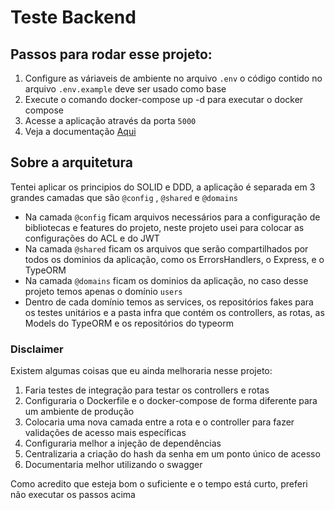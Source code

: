# Teste Backend

## Passos para rodar esse projeto:

1. Configure as váriaveis de ambiente no arquivo `.env` o código contido no arquivo `.env.example` deve ser usado como base
2. Execute o comando docker-compose up -d para executar o docker compose
3. Acesse a aplicação através da porta `5000`
4. Veja a documentação [Aqui](https://documenter.getpostman.com/view/4002082/Tz5wXak2#intro)
## Sobre a arquitetura

Tentei aplicar os principios do SOLID e DDD, a aplicação é separada em 3 grandes camadas que são `@config` , `@shared` e `@domains`

- Na camada `@config` ficam arquivos necessários para a configuração de bibliotecas e features do projeto, neste projeto usei para colocar as configurações do ACL e do JWT
- Na camada `@shared` ficam os arquivos que serão compartilhados por todos os dominios da aplicação, como os ErrorsHandlers, o Express, e o TypeORM
- Na camada `@domains` ficam os dominios da aplicação, no caso desse projeto temos apenas o domínio `users`
- Dentro de cada domínio temos as services, os repositórios fakes para os testes unitários e a pasta infra que contém os controllers, as rotas, as Models do TypeORM e os repositórios do typeorm

### Disclaimer

Existem algumas coisas que eu ainda melhoraria nesse projeto:

1. Faria testes de integração para testar os controllers e rotas
2. Configuraria o Dockerfile e o docker-compose de forma diferente para um ambiente de produção
3. Colocaria uma nova camada entre a rota e o controller para fazer validações de acesso mais específicas
4. Configuraria melhor a injeção de dependências
5. Centralizaria a criação do hash da senha em um ponto único de acesso
6. Documentaria melhor utilizando o swagger

Como acredito que esteja bom o suficiente e o tempo está curto, preferi não executar os passos acima